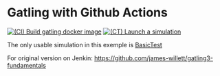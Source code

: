 Gatling with Github Actions
=========================
[![(CI) Build gatling docker image](https://github.com/JulienBouchardIT/Gatling-on-GithubActions/actions/workflows/CI-buildDocker.yml/badge.svg)](https://github.com/JulienBouchardIT/Gatling-on-GithubActions/actions/workflows/CI-buildDocker.yml) [![(CT) Launch a simulation](https://github.com/JulienBouchardIT/Gatling-on-GithubActions/actions/workflows/CT-runSimulation.yml/badge.svg)](https://github.com/JulienBouchardIT/Gatling-on-GithubActions/actions/workflows/CT-runSimulation.yml)

The only usable simulation in this exemple is [BasicTest](https://github.com/JulienBouchardIT/gatling3-fundamentals/blob/master/src/test/BasicTest.scala)

For original version on Jenkin:
https://github.com/james-willett/gatling3-fundamentals
